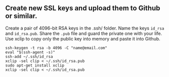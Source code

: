 
## Create new SSL keys and upload them to Github or similar.
Create a pair of 4096-bit RSA keys in the .ssh/ folder.
Name the keys `id_rsa` and `id_rsa.pub`. Share the `.pub` file
and guard the private one with your life. Use xclip to copy only
the public key into memory and paste it into Github.

    ssh-keygen -t rsa -b 4096 -C "name@email.com"
    eval "$(ssh-agent -s)"
    ssh-add ~/.ssh/id_rsa
    xclip -sel clip < ~/.ssh/id_rsa.pub
    sudo apt-get install xclip
    xclip -sel clip < ~/.ssh/id_rsa.pub
